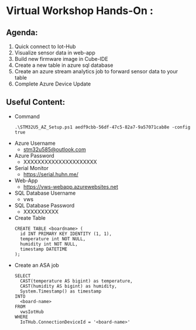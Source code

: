 # Virtual Workshop Hands-On :

## Agenda:  

   1. Quick connect to Iot-Hub
   2. Visualize sensor data in web-app
   3. Build new firmware image in Cube-IDE
   4. Create a new table in azure sql database
   5. Create an azure stream analytics job to forward sensor data to your table
   6. Complete Azure Device Update


## Useful Content:

  - Command
    ```
    .\STM32U5_AZ_Setup.ps1 aedf9cbb-56df-47c5-82a7-9a57071cab8e -config true
    ```
  - Azure Username
    - stm32u585@outlook.com
  - Azure Password
    - XXXXXXXXXXXXXXXXXXXXX
  - Serial Monitor
    - https://serial.huhn.me/
  - Web-App
    - https://vws-webapp.azurewebsites.net
  - SQL Database Username
    - vws
  - SQL Database Password
    - XXXXXXXXXX
  - Create Table
    ```
    CREATE TABLE <boardname> (
      id INT PRIMARY KEY IDENTITY (1, 1),
      temperature int NOT NULL,
      humidity int NOT NULL,
      timestamp DATETIME
    );
    ```
  - Create an ASA job
    ```
    SELECT
      CAST(temperature AS bigint) as temperature,
      CAST(humidity AS bigint) as humidity,
      System.Timestamp() as timestamp
    INTO
      <board-name>
    FROM
      vwsIotHub
    WHERE
      IoTHub.ConnectionDeviceId = '<board-name>'
    ```


